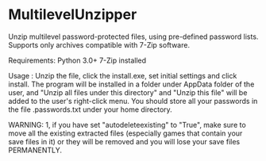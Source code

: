 # MultilevelUnzipper
Unzip multilevel password-protected files, using pre-defined password lists. 
Supports only archives compatible with 7-Zip software. 

Requirements:
Python 3.0+
7-Zip installed

Usage : Unzip the file, click the install.exe, set initial settings and click install. The program will be installed in a folder under AppData folder of the user, and "Unzip all files under this directory" and "Unzip this file" will be added to the user's right-click menu. 
You should store all your passwords in the file .passwords.txt under your home directory. 


WARNING:
1, if you have set "autodeleteexisting" to "True", make sure to move all the existing extracted files (especially games that contain your save files in it) or they will be removed and you will lose your save files PERMANENTLY.
